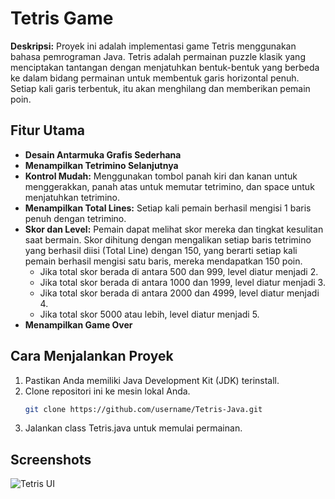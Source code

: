 # Tetris Game

**Deskripsi:**
Proyek ini adalah implementasi game Tetris menggunakan bahasa pemrograman Java. Tetris adalah permainan puzzle klasik yang menciptakan tantangan dengan menjatuhkan bentuk-bentuk yang berbeda ke dalam bidang permainan untuk membentuk garis horizontal penuh. Setiap kali garis terbentuk, itu akan menghilang dan memberikan pemain poin.

## Fitur Utama
- **Desain Antarmuka Grafis Sederhana**
- **Menampilkan Tetrimino Selanjutnya**
- **Kontrol Mudah:** Menggunakan tombol panah kiri dan kanan untuk menggerakkan, panah atas untuk memutar tetrimino, dan space untuk menjatuhkan tetrimino.
- **Menampilkan Total Lines:** Setiap kali pemain berhasil mengisi 1 baris penuh dengan tetrimino.
- **Skor dan Level:** Pemain dapat melihat skor mereka dan tingkat kesulitan saat bermain. Skor dihitung dengan mengalikan setiap baris tetrimino yang berhasil diisi (Total Line) dengan 150, yang berarti setiap kali pemain berhasil mengisi satu baris, mereka mendapatkan 150 poin.
  - Jika total skor berada di antara 500 dan 999, level diatur menjadi 2.
  - Jika total skor berada di antara 1000 dan 1999, level diatur menjadi 3.
  - Jika total skor berada di antara 2000 dan 4999, level diatur menjadi 4.
  - Jika total skor 5000 atau lebih, level diatur menjadi 5.
- **Menampilkan Game Over**

## Cara Menjalankan Proyek
1. Pastikan Anda memiliki Java Development Kit (JDK) terinstall.
2. Clone repositori ini ke mesin lokal Anda.
    ```sh
    git clone https://github.com/username/Tetris-Java.git
    ```
3. Jalankan class Tetris.java untuk memulai permainan.

## Screenshots
![Tetris UI](https://github.com/fennyjong/Tetris_535210001_Fenny-Jong/assets/89572393/d7bfc785-eb03-44d6-8173-f21acfdae758)
